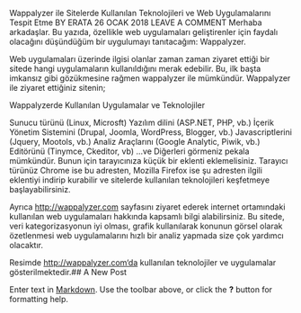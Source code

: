 Wappalyzer ile Sitelerde Kullanılan Teknolojileri ve Web Uygulamalarını Tespit Etme
BY ERATA	26 OCAK 2018  LEAVE A COMMENT
Merhaba arkadaşlar. Bu yazıda, özellikle  web uygulamaları geliştirenler için faydalı olacağını düşündüğüm bir uygulumayı tanıtacağım: Wappalyzer.

Web uygulamaları üzerinde ilgisi olanlar zaman zaman ziyaret ettiği bir sitede hangi uygulamaların kullanıldığını merak edebilir. Bu, ilk başta imkansız gibi gözükmesine rağmen wappalyzer ile mümkündür. Wappalyzer ile ziyaret ettiğiniz sitenin;

Wappalyzerde Kullanılan Uygulamalar ve Teknolojiler

Sunucu türünü (Linux, Microsft)
Yazılım dilini (ASP.NET, PHP, vb.)
İçerik Yönetim Sistemini (Drupal, Joomla, WordPress, Blogger, vb.)
Javascriptlerini (Jquery, Mootols, vb.)
Analiz Araçlarını (Google Analytic, Piwik, vb.)
Editörünü (Tinymce, Ckeditor, vb)
…ve Diğerleri
görmeniz pekala mümkündür. Bunun için tarayıcınıza küçük bir eklenti eklemelisiniz. Tarayıcı türünüz Chrome ise bu adresten, Mozilla Firefox ise şu adresten ilgili eklentiyi indirip kurabilir ve sitelerde kullanılan teknolojileri keşfetmeye başlayabilirsiniz.

Ayrıca http://wappalyzer.com sayfasını ziyaret ederek internet ortamındaki kullanılan web uygulamaları hakkında kapsamlı bilgi alabilirsiniz. Bu sitede, veri kategorizasyonun iyi olması, grafik kullanılarak konunun görsel olarak özetlenmesi web uygulamalarını hızlı bir analiz yapmada size çok yardımcı olacaktır.

Resimde http://wappalyzer.com‘da kullanılan teknolojiler ve uygulamalar gösterilmektedir.## A New Post

Enter text in [Markdown](http://daringfireball.net/projects/markdown/). Use the toolbar above, or click the **?** button for formatting help.
